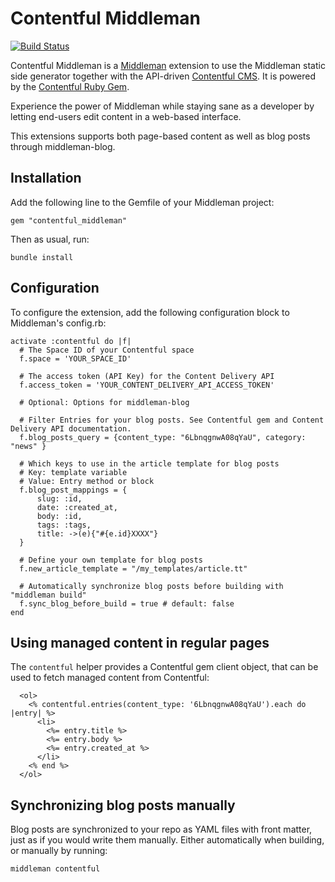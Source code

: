 # Contentful Middleman

[![Build Status](https://travis-ci.org/contentful/contentful_middleman.png)](https://travis-ci.org/contentful/contentful_middleman)

Contentful Middleman is a [Middleman](http://middlemanapp.com/) extension to use the Middleman static side generator together with the API-driven [Contentful CMS](https://www.contentful.com). It is powered by the [Contentful Ruby Gem](https://github.com/contentful/contentful.rb).

Experience the power of Middleman while staying sane as a developer by letting end-users edit content in a web-based interface.

This extensions supports both page-based content as well as blog posts through middleman-blog.

## Installation

Add the following line to the Gemfile of your Middleman project:

```
gem "contentful_middleman"
```

Then as usual, run:

```
bundle install
```

## Configuration

To configure the extension, add the following configuration block to Middleman's config.rb:

```
activate :contentful do |f|
  # The Space ID of your Contentful space
  f.space = 'YOUR_SPACE_ID'

  # The access token (API Key) for the Content Delivery API
  f.access_token = 'YOUR_CONTENT_DELIVERY_API_ACCESS_TOKEN'

  # Optional: Options for middleman-blog

  # Filter Entries for your blog posts. See Contentful gem and Content Delivery API documentation.
  f.blog_posts_query = {content_type: "6LbnqgnwA08qYaU", category: "news" } 
  
  # Which keys to use in the article template for blog posts
  # Key: template variable
  # Value: Entry method or block
  f.blog_post_mappings = {
      slug: :id,
      date: :created_at,
      body: :id,
      tags: :tags,
      title: ->(e){"#{e.id}XXXX"}
  }

  # Define your own template for blog posts
  f.new_article_template = "/my_templates/article.tt"

  # Automatically synchronize blog posts before building with "middleman build"
  f.sync_blog_before_build = true # default: false
end
```

## Using managed content in regular pages

The `contentful` helper provides a Contentful gem client object, that can be used to fetch managed content from Contentful:

```
  <ol>
    <% contentful.entries(content_type: '6LbnqgnwA08qYaU').each do |entry| %>
      <li>
        <%= entry.title %>
        <%= entry.body %>
        <%= entry.created_at %>
      </li>
    <% end %>
  </ol>
```

## Synchronizing blog posts manually

Blog posts are synchronized to your repo as YAML files with front matter, just as if you would write them manually. Either automatically when building, or manually by running:

```
middleman contentful
```
